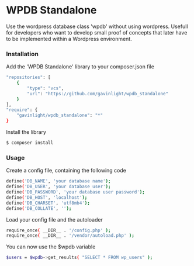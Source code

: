 # WPDB Standalone

Use the wordpress database class 'wpdb' without using wordpress. Usefull for developers who want to develop small proof of concepts that later have to be implemented within a Wordpress environment.

### Installation

Add the 'WPDB Standalone' library to your composer.json file
```sh
"repositories": [
    {
        "type": "vcs",
        "url": "https://github.com/gavinlight/wpdb_standalone"
    }
],
"require": {
    "gavinlight/wpdb_standalone": "*"
}
```

Install the library
```sh
$ composer install
```

### Usage

Create a config file, containing the following code
```sh
define('DB_NAME', 'your database name');
define('DB_USER', 'your database user');
define('DB_PASSWORD', 'your database user password');
define('DB_HOST', 'localhost');
define('DB_CHARSET', 'utf8mb4');
define('DB_COLLATE', '');
```

Load your config file and the autoloader
```sh
require_once( __DIR__ . '/config.php' );
require_once( __DIR__ . '/vendor/autoload.php' );
```

You can now use the $wpdb variable
```sh
$users = $wpdb->get_results( "SELECT * FROM wp_users" );
```
